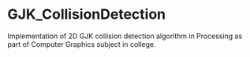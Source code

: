 # GJK_CollisionDetection

Implementation of 2D GJK collision detection algorithm in Processing as part of Computer Graphics subject in college.
